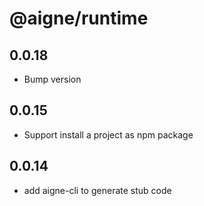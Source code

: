 # @aigne/runtime

## 0.0.18

- Bump version

## 0.0.15

- Support install a project as npm package

## 0.0.14

- add aigne-cli to generate stub code

